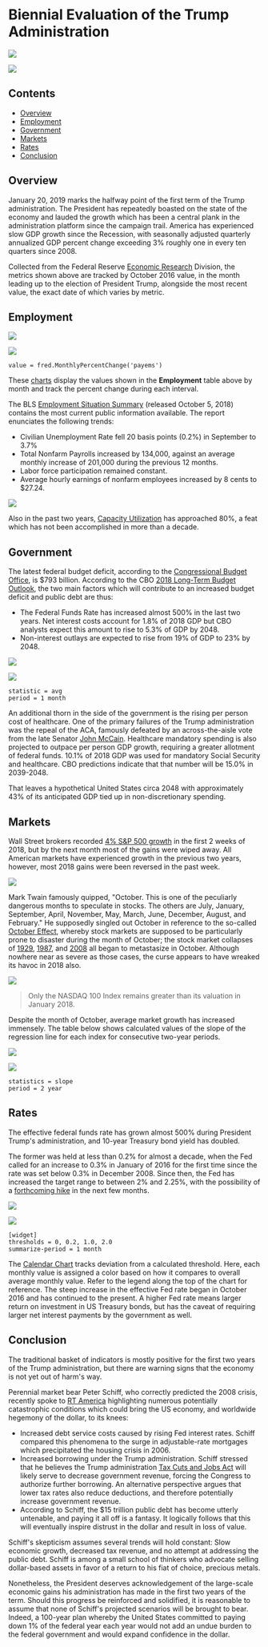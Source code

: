# Biennial Evaluation of the Trump Administration

![](./images/biennial-eval-2.png)

[![](../images/button-new.png)](https://trends.axibase.com/81002545#fullscreen)

## Contents

* [Overview](#overview)
* [Employment](#employment)
* [Government](#government)
* [Markets](#markets)
* [Rates](#rates)
* [Conclusion](#conclusion)

## Overview

January 20, 2019 marks the halfway point of the first term of the Trump administration. The President has repeatedly boasted on the state of the economy and lauded the growth which has been a central plank in the administration platform since the campaign trail. America has experienced slow GDP growth since the Recession, with seasonally adjusted quarterly annualized GDP percent change exceeding 3% roughly one in every ten quarters since 2008.

Collected from the Federal Reserve [Economic Research](https://fred.stlouisfed.org/) Division, the metrics shown above are tracked by October 2016 value, in the month leading up to the election of President Trump, alongside the most recent value, the exact date of which varies by metric.

## Employment

![](./images/biennial-eval-6.png)

[![](../images/button-new.png)](https://trends.axibase.com/#fullscreen)

```ls
value = fred.MonthlyPercentChange('payems')
```

These [charts](https://github.com/axibase/charts/blob/master/widgets/time-chart/README.md#time-chart) display the values shown in the **Employment** table above by month and track the percent change during each interval.

The BLS [Employment Situation Summary](https://www.bls.gov/news.release/empsit.nr0.htm) (released October 5, 2018) contains the most current public information available. The report enunciates the following trends:

* Civilian Unemployment Rate fell 20 basis points (0.2%) in September to 3.7%
* Total Nonfarm Payrolls increased by 134,000, against an average monthly increase of 201,000 during the previous 12 months.
* Labor force participation remained constant.
* Average hourly earnings of nonfarm employees increased by 8 cents to $27.24.

![](./images/biennial-eval-8.png)

Also in the past two years, [Capacity Utilization](https://fred.stlouisfed.org/series/TCU) has approached 80%, a feat which has not been accomplished in more than a decade.

## Government

The latest federal budget deficit, according to the [Congressional Budget Office](https://www.cbo.gov/topics/budget), is $793 billion. According to the CBO [2018 Long-Term Budget Outlook](https://www.cbo.gov/system/files?file=2018-06/53919-2018ltbo.pdf), the two main factors which will contribute to an increased budget deficit and public debt are thus:

* The Federal Funds Rate has increased almost 500% in the last two years. Net interest costs account for 1.8% of 2018 GDP but CBO analysts expect this amount to rise to 5.3% of GDP by 2048.
* Non-interest outlays are expected to rise from 19% of GDP to 23% by 2048.

![](./images/biennial-eval-11.png)

[![](../images/button-new.png)](https://trends.axibase.com/6b9f6470#fullscreen)

```ls
statistic = avg
period = 1 month
```

An additional thorn in the side of the government is the rising per person cost of healthcare. One of the primary failures of the Trump administration was the repeal of the ACA, famously defeated by an across-the-aisle vote from the late Senator [John McCain](https://www.youtube.com/watch?time_continue=1&v=hT2pp_KrJGg). Healthcare mandatory spending is also projected to outpace per person GDP growth, requiring a greater allotment of federal funds. 10.1% of 2018 GDP was used for mandatory Social Security and healthcare. CBO predictions indicate that that number will be 15.0% in 2039-2048.

That leaves a hypothetical United States circa 2048 with approximately 43% of its anticipated GDP tied up in non-discretionary spending.

## Markets

Wall Street brokers recorded [4% S&P 500 growth](https://www.vox.com/policy-and-politics/2018/1/17/16897656/trump-wall-street-stock-market) in the first 2 weeks of 2018, but by the next month most of the gains were wiped away. All American markets have experienced growth in the previous two years, however, most 2018 gains were been reversed in the past week.

![](./images/biennial-eval-13.png)

Mark Twain famously quipped, "October. This is one of the peculiarly dangerous months to speculate in stocks. The others are July, January, September, April, November, May, March, June, December, August, and February." He supposedly singled out October in reference to the so-called [October Effect](http://lexicon.ft.com/Term?term=October-effect), whereby stock markets are supposed to be particularly prone to disaster during the month of October; the stock market collapses of [1929](https://en.wikipedia.org/wiki/Wall_Street_Crash_of_1929), [1987](https://en.wikipedia.org/wiki/Black_Monday_(1987)), and [2008](https://en.wikipedia.org/wiki/Financial_crisis_of_2007%E2%80%932008) all began to metastasize in October. Although nowhere near as severe as those cases, the curse appears to have wreaked its havoc in 2018 also.

![](./images/biennial-eval-15.png)

> Only the NASDAQ 100 Index remains greater than its valuation in January 2018.

Despite the month of October, average market growth has increased immensely. The table below shows calculated values of the slope of  the regression line for each index for consecutive two-year periods.

![](./images/biennial-eval-18.png)

[![](../images/button-new.png)](https://trends.axibase.com/a9352427)

```ls
statistics = slope
period = 2 year
```

## Rates

The effective federal funds rate has grown almost 500% during President Trump's administration, and 10-year Treasury bond yield has doubled.

The former was held at less than 0.2% for almost a decade, when the Fed called for an increase to 0.3% in January of 2016 for the first time since the rate was set below 0.3% in December 2008. Since then, the Fed has increased the target range to between 2% and 2.25%, with the possibility of a [forthcoming hike](https://www.marketwatch.com/story/fed-hikes-interest-rates-signals-strong-support-for-another-increase-in-december-2018-09-26) in the next few months.

![](./images/biennial-eval-16.png)

[![](../images/button-new.png)](https://trends.axibase.com/4b471a9e#fullscreen)

```ls
[widget]
thresholds = 0, 0.2, 1.0, 2.0
summarize-period = 1 month
```

The [Calendar Chart](https://github.com/axibase/charts/blob/master/widgets/calendar-chart/README.md) tracks deviation from a calculated threshold. Here, each monthly value is assigned a color based on how it compares to overall average monthly value. Refer to the legend along the top of the chart for reference. The steep increase in the effective Fed rate began in October 2016 and has continued to the present. A higher Fed rate means larger return on investment in US Treasury bonds, but has the caveat of requiring larger net interest payments by the government as well.

## Conclusion

The traditional basket of indicators is mostly positive for the first two years of the Trump administration, but there are warning signs that the economy is not yet out of harm's way.

Perennial market bear Peter Schiff, who correctly predicted the 2008 crisis, recently spoke to [RT America](https://www.youtube.com/watch?time_continue=3&v=mowurscobbk) highlighting numerous potentially catastrophic conditions which could bring the US economy, and worldwide hegemony of the dollar, to its knees:

* Increased debt service costs caused by rising Fed interest rates. Schiff compared this phenomena to the surge in adjustable-rate mortgages which precipitated the housing crisis in 2006.
* Increased borrowing under the Trump administration. Schiff stressed that he believes the Trump administration [Tax Cuts and Jobs Act](https://www.congress.gov/bill/115th-congress/house-bill/1) will likely serve to decrease government revenue, forcing the Congress to authorize further borrowing. An alternative perspective argues that lower tax rates also reduce deductions, and therefore potentially increase government revenue.
* According to Schiff, the $15 trillion public debt has become utterly untenable, and paying it all off is a fantasy. It logically follows that this will eventually inspire distrust in the dollar and result in loss of value.

Schiff's skepticism assumes several trends will hold constant: Slow economic growth, decreased tax revenue, and no attempt at addressing the public debt. Schiff is among a small school of thinkers who advocate selling dollar-based assets in favor of a return to his fiat of choice, precious metals.

Nonetheless, the President deserves acknowledgement of the large-scale economic gains his administration has made in the first two years of the term. Should this progress be reinforced and solidified, it is reasonable to assume that none of Schiff's projected scenarios will be brought to bear. Indeed, a 100-year plan whereby the United States committed to paying down 1% of the federal year each year would not add an undue burden to the federal government and would expand confidence in the dollar.